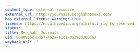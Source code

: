```yaml
---
content_type: external-resource
external_url: http://journals.berghahnbooks.com/
has_external_license_warning: true
license: https://en.wikipedia.org/wiki/All_rights_reserved
status: ''
title: Berghahn Journals
uid: 86908bbc-6d57-462a-a1c1-0a293d206da7
wayback_url: ''
---
```

